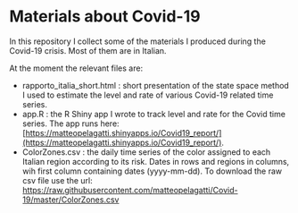 # Materials about Covid-19
In this repository I collect some of the materials I produced during the Covid-19 crisis.
Most of them are in Italian.

At the moment the relevant files are:
- rapporto_italia_short.html : short presentation of the state space method I used to estimate the level and rate of various Covid-19 related time series.
- app.R : the R Shiny app I wrote to track level and rate for the Covid time series. The app runs here: [https://matteopelagatti.shinyapps.io/Covid19_report/](https://matteopelagatti.shinyapps.io/Covid19_report/).
- ColorZones.csv : the daily time series of the color assigned to each Italian region according to its risk. Dates in rows and regions in columns, wih first column containing dates (yyyy-mm-dd). To download the raw csv file use the url: https://raw.githubusercontent.com/matteopelagatti/Covid-19/master/ColorZones.csv
